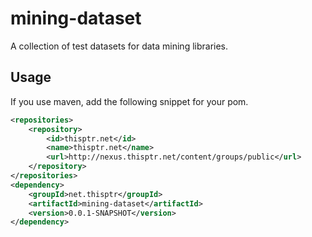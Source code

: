 mining-dataset
==============

A collection of test datasets for data mining libraries.


Usage
-----

If you use maven, add the following snippet for your pom.
```xml
<repositories>
	<repository>
		<id>thisptr.net</id>
		<name>thisptr.net</name>
		<url>http://nexus.thisptr.net/content/groups/public</url>
	</repository>
</repositories>
<dependency>
	<groupId>net.thisptr</groupId>
	<artifactId>mining-dataset</artifactId>
	<version>0.0.1-SNAPSHOT</version>
</dependency>
```
